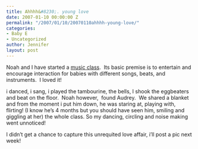 ```yaml
---
title: Ahhhh&#8230;. young love
date: 2007-01-10 00:00:00 Z
permalink: "/2007/01/10/20070110ahhhh-young-love/"
categories:
- Baby E
- Uncategorized
author: Jennifer
layout: post
---
```


Noah and I have started a [music class](http://www.musictogether.com "music class").  Its basic premise is to entertain and encourage interaction for babies with different songs, beats, and instruments.  I loved it!

i danced, i sang, i played the tambourine, the bells, I shook the eggbeaters and beat on the floor.  Noah however,  found Audrey.  We shared a blanket and from the moment i put him down, he was staring at, playing with, flirting! (I know he&#8217;s 4 months but you should have seen him, smiling and giggling at her) the whole class. So my dancing, circling and noise making went unnoticed!

I didn&#8217;t get a chance to capture this unrequited love affair, i&#8217;ll post a pic next week!
